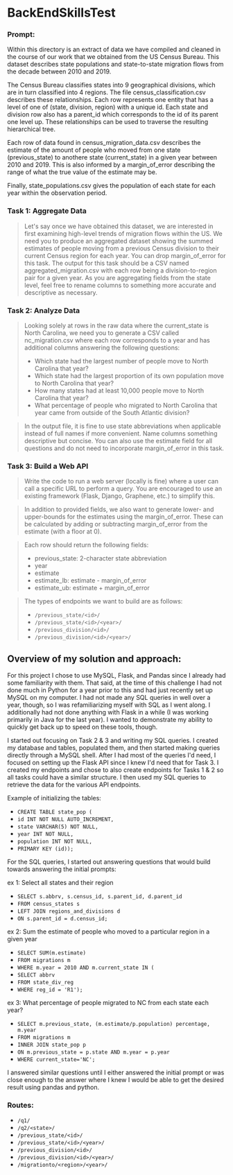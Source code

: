 # BackEndSkillsTest
### Prompt:
Within this directory is an extract of data we have compiled and cleaned in the course of our work that we obtained from the US Census Bureau. This dataset describes state populations and state-to-state migration flows from the decade between 2010 and 2019.

The Census Bureau classifies states into 9 geographical divisions, which are in turn classified into 4 regions. The file census_classification.csv describes these relationships. Each row represents one entity that has a level of one of (state, division, region) with a unique id. Each state and division row also has a parent_id which corresponds to the id of its parent one level up. These relationships can be used to traverse the resulting hierarchical tree.

Each row of data found in census_migration_data.csv describes the estimate of the amount of people who moved from one state (previous_state) to anothere state (current_state) in a given year between 2010 and 2019. This is also informed by a margin_of_error describing the range of what the true value of the estimate may be.

Finally, state_populations.csv gives the population of each state for each year within the observation period.

### Task 1: Aggregate Data
> Let's say once we have obtained this dataset, we are interested in first examining high-level trends of migration flows within the US. We need you to produce an aggregated dataset showing the summed estimates of people moving from a previous Census division to their current Census region for each year. You can drop margin_of_error for this task. The output for this task should be a CSV named aggregated_migration.csv with each row being a division-to-region pair for a given year. As you are aggregating fields from the state level, feel free to rename columns to something more accurate and descriptive as necessary.


### Task 2: Analyze Data
> Looking solely at rows in the raw data where the current_state is North Carolina, we need you to generate a CSV called nc_migration.csv where each row corresponds to a year and has additional columns answering the following questions:
> - Which state had the largest number of people move to North Carolina that year?
> - Which state had the largest proportion of its own population move to North Carolina that year?
> - How many states had at least 10,000 people move to North Carolina that year?
> - What percentage of people who migrated to North Carolina that year came from outside of the South Atlantic division?

> In the output file, it is fine to use state abbreviations when applicable instead of full names if more convenient. Name columns something descriptive but concise. You can also use the estimate field for all questions and do not need to incorporate margin_of_error in this task.


### Task 3: Build a Web API
> Write the code to run a web server (locally is fine) where a user can call a specific URL to perform a query. You are encouraged to use an existing framework (Flask, Django, Graphene, etc.) to simplify this.

> In addition to provided fields, we also want to generate lower- and upper-bounds for the estimates using the margin_of_error. These can be calculated by adding or subtracting margin_of_error from the estimate (with a floor at 0).

> Each row should return the following fields:
> - previous_state: 2-character state abbreviation
> - year
> - estimate
> - estimate_lb: estimate - margin_of_error
> - estimate_ub: estimate + margin_of_error

> The types of endpoints we want to build are as follows:
> - `/previous_state/<id>/`
> - `/previous_state/<id>/<year>/`
> - `/previous_division/<id>/`
> - `/previous_division/<id>/<year>/`


## Overview of my solution and approach:

For this project I chose to use MySQL, Flask, and Pandas since I already had some familiarity with them. That said, at the time of this challenge I had not done much in Python for a year prior to this and had just recently set up MySQL on my computer. I had not made any SQL queries in well over a year, though, so I was refamiliarizing myself with SQL as I went along. I additionally had not done anything with Flask in a while (I was working primarily in Java for the last year). I wanted to demonstrate my ability to quickly get back up to speed on these tools, though.

I started out focusing on Task 2 & 3 and writing my SQL queries. I created my database and tables, populated them, and then started making queries directly through a MySQL shell. After I had most of the queries I'd need, I focused on setting up the Flask API since I knew I'd need that for Task 3. I created my endpoints and chose to also create endpoints for Tasks 1 & 2 so all tasks could have a similar structure. I then used my SQL queries to retrieve the data for the various API endpoints.

Example of initializing the tables:

- `CREATE TABLE state_pop (`
- `id INT NOT NULL AUTO_INCREMENT,`
- `state VARCHAR(5) NOT NULL,`
- `year INT NOT NULL,`
- `population INT NOT NULL,`
- `PRIMARY KEY (id));`

For the SQL queries, I started out answering questions that would build towards answering the initial prompts:

ex 1: 	Select all states and their region
- `SELECT s.abbrv, s.census_id, s.parent_id, d.parent_id`
- `FROM census_states s`
- `LEFT JOIN regions_and_divisions d`
- `ON s.parent_id = d.census_id;`

ex 2: Sum the estimate of people who moved to a particular region in a given year
- `SELECT SUM(m.estimate)`
- `FROM migrations m`
- `WHERE m.year = 2010 AND m.current_state IN (`
- `SELECT abbrv `
- `FROM state_div_reg`
- `WHERE reg_id = 'R1');`

ex 3: What percentage of people migrated to NC from each state each year?
- `SELECT m.previous_state, (m.estimate/p.population) percentage, m.year`
- `FROM migrations m`
- `INNER JOIN state_pop p`
- `ON m.previous_state = p.state AND m.year = p.year`
- `WHERE current_state='NC';`

I answered similar questions until I either answered the initial prompt or was close enough to the answer where I knew I would be able to get the desired result using pandas and python.

### Routes:
- `/q1/`
- `/q2/<state>/`
- `/previous_state/<id>/`
- `/previous_state/<id>/<year>/`
- `/previous_division/<id>/`
- `/previous_division/<id>/<year>/`
- `/migrationto/<region>/<year>/`
